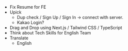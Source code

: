 - Fix Resume for FE
- Upick
  - Dup check / Sign Up / Sign In -> connect with server.
  - Kakao Login?
- Drag and Drop using Next.js / Tailwind CSS / TypeScript
- Think about Tech Skills for English Team
- Translate
  - English
